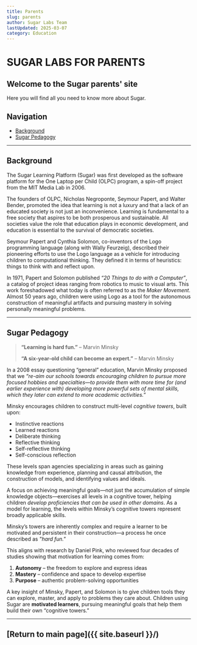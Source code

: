 ```yaml
---
title: Parents
slug: parents
author: Sugar Labs Team
lastUpdated: 2025-03-07
category: Education
---
```


# SUGAR LABS FOR PARENTS  

## Welcome to the Sugar parents' site  
Here you will find all you need to know more about Sugar.  

## Navigation  
- [Background](#background)  
- [Sugar Pedagogy](#sugar-pedagogy)  

---

## Background  
The Sugar Learning Platform (Sugar) was first developed as the software platform for the One Laptop per Child (OLPC) program, a spin-off project from the MIT Media Lab in 2006.  

The founders of OLPC, Nicholas Negroponte, Seymour Papert, and Walter Bender, promoted the idea that learning is not a luxury and that a lack of an educated society is not just an inconvenience. Learning is fundamental to a free society that aspires to be both prosperous and sustainable. All societies value the role that education plays in economic development, and education is essential to the survival of democratic societies.  

Seymour Papert and Cynthia Solomon, co-inventors of the Logo programming language (along with Wally Feurzeig), described their pioneering efforts to use the Logo language as a vehicle for introducing children to computational thinking. They defined it in terms of heuristics: things to think with and reflect upon.  

In 1971, Papert and Solomon published *“20 Things to do with a Computer”*, a catalog of project ideas ranging from robotics to music to visual arts. This work foreshadowed what today is often referred to as the *Maker Movement*. Almost 50 years ago, children were using Logo as a tool for the autonomous construction of meaningful artifacts and pursuing mastery in solving personally meaningful problems.  

---

## Sugar Pedagogy  
> **“Learning is hard fun.”** – Marvin Minsky  
>  
> **“A six-year-old child can become an expert.”** – Marvin Minsky  

In a 2008 essay questioning “general” education, Marvin Minsky proposed that we *“re-aim our schools towards encouraging children to pursue more focused hobbies and specialties—to provide them with more time for (and earlier experience with) developing more powerful sets of mental skills, which they later can extend to more academic activities.”*  

Minsky encourages children to construct multi-level *cognitive towers*, built upon:  
- Instinctive reactions  
- Learned reactions  
- Deliberate thinking  
- Reflective thinking  
- Self-reflective thinking  
- Self-conscious reflection  

These levels span agencies specializing in areas such as gaining knowledge from experience, planning and causal attribution, the construction of models, and identifying values and ideals.  

A focus on achieving meaningful goals—not just the accumulation of simple knowledge objects—exercises all levels in a cognitive tower, helping children *develop proficiencies that can be used in other domains*. As a model for learning, the levels within Minsky’s cognitive towers represent broadly applicable skills.  

Minsky’s towers are inherently complex and require a learner to be motivated and persistent in their construction—a process he once described as *"hard fun."*  

This aligns with research by Daniel Pink, who reviewed four decades of studies showing that motivation for learning comes from:  
1. **Autonomy** – the freedom to explore and express ideas  
2. **Mastery** – confidence and space to develop expertise  
3. **Purpose** – authentic problem-solving opportunities  

A key insight of Minsky, Papert, and Solomon is to give children tools they can explore, master, and apply to problems they care about. Children using Sugar are **motivated learners**, pursuing meaningful goals that help them build their own “cognitive towers.”  

---

## [Return to main page]({{ site.baseurl }}/)
